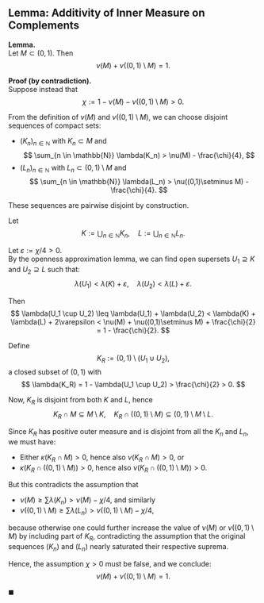 
## Lemma: Additivity of Inner Measure on Complements

**Lemma.**  
Let $M \subset (0,1)$. Then
$$
\nu(M) + \nu((0,1) \setminus M) = 1.
$$

**Proof (by contradiction).**  
Suppose instead that
$$
\chi := 1 - \nu(M) - \nu((0,1) \setminus M) > 0.
$$

From the definition of $\nu(M)$ and $\nu((0,1)\setminus M)$, we can choose disjoint sequences of compact sets:
- $(K_n)_{n \in \mathbb{N}}$ with $K_n \subset M$ and
  $$
  \sum_{n \in \mathbb{N}} \lambda(K_n) > \nu(M) - \frac{\chi}{4},
  $$
- $(L_n)_{n \in \mathbb{N}}$ with $L_n \subset (0,1) \setminus M$ and
  $$
  \sum_{n \in \mathbb{N}} \lambda(L_n) > \nu((0,1)\setminus M) - \frac{\chi}{4}.
  $$

These sequences are pairwise disjoint by construction.

Let
$$
K := \bigcup_{n \in \mathbb{N}} K_n, \quad
L := \bigcup_{n \in \mathbb{N}} L_n.
$$

Let $\varepsilon := \chi / 4 > 0$.  
By the openness approximation lemma, we can find open supersets $U_1 \supseteq K$ and $U_2 \supseteq L$ such that:
$$
\lambda(U_1) < \lambda(K) + \varepsilon, \quad
\lambda(U_2) < \lambda(L) + \varepsilon.
$$

Then
$$
\lambda(U_1 \cup U_2) \leq \lambda(U_1) + \lambda(U_2)
< \lambda(K) + \lambda(L) + 2\varepsilon
< \nu(M) + \nu((0,1)\setminus M) + \frac{\chi}{2} = 1 - \frac{\chi}{2}.
$$

Define
$$
K_R := (0,1) \setminus (U_1 \cup U_2),
$$
a closed subset of $(0,1)$ with
$$
\lambda(K_R) = 1 - \lambda(U_1 \cup U_2) > \frac{\chi}{2} > 0.
$$

Now, $K_R$ is disjoint from both $K$ and $L$, hence
$$
K_R \cap M \subseteq M \setminus K, \quad
K_R \cap ((0,1)\setminus M) \subseteq (0,1)\setminus M \setminus L.
$$

Since $K_R$ has positive outer measure and is disjoint from all the $K_n$ and $L_n$, we must have:
- Either $\kappa(K_R \cap M) > 0$, hence also $\nu(K_R \cap M) > 0$, or
- $\kappa(K_R \cap ((0,1)\setminus M)) > 0$, hence also $\nu(K_R \cap ((0,1)\setminus M)) > 0$.

But this contradicts the assumption that
- $\nu(M) \geq \sum \lambda(K_n) > \nu(M) - \chi/4$, and similarly
- $\nu((0,1)\setminus M) \geq \sum \lambda(L_n) > \nu((0,1)\setminus M) - \chi/4$,

because otherwise one could further increase the value of $\nu(M)$ or $\nu((0,1)\setminus M)$ by including part of $K_R$, contradicting the assumption that the original sequences $(K_n)$ and $(L_n)$ nearly saturated their respective suprema.

Hence, the assumption $\chi > 0$ must be false, and we conclude:
$$
\nu(M) + \nu((0,1) \setminus M) = 1.
$$

$\blacksquare$

